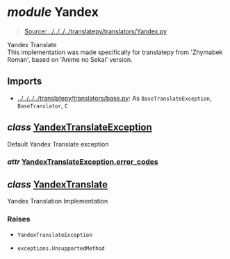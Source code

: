 # *module* **Yandex**

> [Source: ../../../../translatepy/translators/Yandex.py](../../../../translatepy/translators/Yandex.py#L0)

Yandex Translate  
This implementation was made specifically for translatepy from 'Zhymabek Roman', based on 'Anime no Sekai' version.

## Imports

- [../../../../translatepy/translators/base.py](../../../../translatepy/translators/base.py): As `BaseTranslateException`, `BaseTranslator`, `C`

## *class* [**YandexTranslateException**](../../../../translatepy/translators/Yandex.py#L16-L31)

Default Yandex Translate exception

### *attr* [YandexTranslateException.**error_codes**](../../../../translatepy/translators/Yandex.py#L21)

## *class* [**YandexTranslate**](../../../../translatepy/translators/Yandex.py#L34-L205)

Yandex Translation Implementation

### Raises

- `YandexTranslateException`

- `exceptions.UnsupportedMethod`
